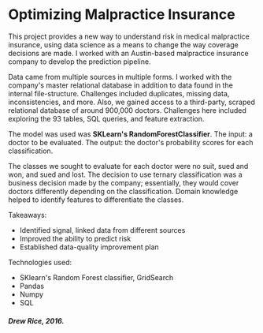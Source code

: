 # Optimizing Malpractice Insurance
This project provides a new way to understand risk in medical malpractice insurance, using data science as a means to change the way coverage decisions are made. I worked with an Austin-based malpractice insurance company to develop the prediction pipeline.

Data came from multiple sources in multiple forms. I worked with the company's master relational database in addition to data found in the internal file-structure. Challenges included duplicates, missing data, inconsistencies, and more. Also, we gained access to a third-party, scraped relational database of around 900,000 doctors. Challenges here included exploring the 93 tables, SQL queries, and feature extraction.

The model was used was **SKLearn's RandomForestClassifier**. The input: a doctor to be evaluated. The output: the doctor's probability scores for each classification.

The classes we sought to evaluate for each doctor were no suit, sued and won, and sued and lost. The decision to use ternary classification was a business decision made by the company; essentially, they would cover doctors differently depending on the classification. Domain knowledge helped to identify features to differentiate the classes.

Takeaways:
- Identified signal, linked data from different sources
- Improved the ability to predict risk
- Established data-quality improvement plan

Technologies used:
- SKlearn's Random Forest classifier, GridSearch
- Pandas
- Numpy
- SQL
##### Drew Rice, 2016.
